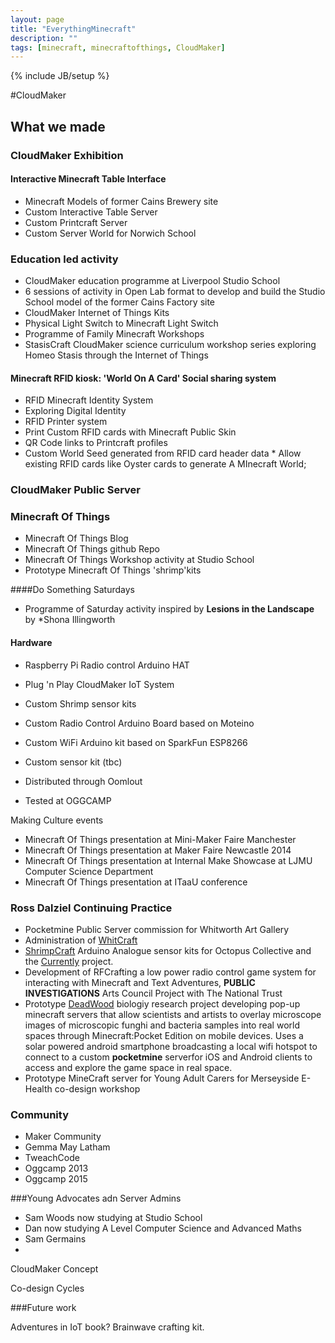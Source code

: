 ```yaml
---
layout: page
title: "EverythingMinecraft"
description: ""
tags: [minecraft, minecraftofthings, CloudMaker]
---
```

{% include JB/setup %}

#CloudMaker

## What we made



### CloudMaker Exhibition

#### Interactive Minecraft Table Interface

 * Minecraft Models of former Cains Brewery site
 * Custom Interactive Table Server
 * Custom Printcraft Server
 * Custom Server World for Norwich School

### Education led activity
 * CloudMaker education programme at Liverpool Studio School
  * 6 sessions of activity in Open Lab format to develop and build the Studio School model of the former Cains Factory site
 * CloudMaker Internet of Things Kits
 * Physical Light Switch to Minecraft Light Switch
 * Programme of Family Minecraft Workshops
 * StasisCraft CloudMaker science curriculum workshop series exploring Homeo Stasis through the Internet of Things

#### Minecraft RFID kiosk: 'World On A Card' Social sharing system
 * RFID Minecraft Identity System
  * Exploring Digital Identity 
  * RFID Printer system
   * Print Custom RFID cards with Minecraft Public Skin 
   * QR Code links to Printcraft profiles  
   * Custom World Seed generated from RFID card header data
    * Allow existing RFID cards like Oyster cards to generate A MInecraft World; 
### CloudMaker Public Server

### Minecraft Of Things 
 * Minecraft Of Things Blog
 * Minecraft Of Things github Repo
 * Minecraft Of Things Workshop activity at Studio School
 * Prototype Minecraft Of Things 'shrimp'kits

####Do Something Saturdays 
 * Programme of Saturday activity inspired by **Lesions in the Landscape** by *Shona Illingworth


#### Hardware

 * Raspberry Pi Radio control Arduino HAT
 * Plug 'n Play CloudMaker IoT System
 * Custom Shrimp sensor kits
 * Custom Radio Control Arduino Board based on Moteino
 * Custom WiFi Arduino kit based on SparkFun ESP8266
 * Custom sensor kit (tbc)

 * Distributed through Oomlout
 * Tested at OGGCAMP

Making Culture events

 * Minecraft Of Things presentation at Mini-Maker Faire Manchester 
 * Minecraft Of Things presentation at Maker Faire Newcastle 2014 
 * Minecraft Of Things presentation at Internal Make Showcase at LJMU Computer Science Department
 * Minecraft Of Things presentation at ITaaU conference 
 
### Ross Dalziel Continuing Practice

 * Pocketmine Public Server commission for Whitworth Art Gallery
 * Administration of [WhitCraft](http://cheapjack.github.io/whitcraft/)
 * [ShrimpCraft](https://github.com/cheapjack/ShrimpCraft) Arduino Analogue sensor kits for Octopus Collective and the [Currently](http://www.currently.no/) project.
 * Development of RFCrafting a low power radio control game system for interacting with Minecraft and Text Adventures, **PUBLIC INVESTIGATIONS** Arts Council Project with The National Trust
 * Prototype [DeadWood](https://github.com/cheapjack/DeadWood) biologiy research project developing pop-up minecraft servers that allow scientists and artists to overlay microscope images of microscopic funghi and bacteria samples into real world spaces through Minecraft:Pocket Edition on mobile devices. Uses a solar powered android smartphone broadcasting a local wifi hotspot to connect to a custom **pocketmine** serverfor iOS and Android clients to access and explore the game space in real space.
 * Prototype MineCraft server for Young Adult Carers for Merseyside E-Health co-design workshop

### Community

 * Maker Community 
 * Gemma May Latham
 * TweachCode
 * Oggcamp 2013
 * Oggcamp 2015

###Young Advocates adn Server Admins

 * Sam Woods now studying     at Studio School
 * Dan 		now studying A Level Computer Science and Advanced Maths
 * Sam Germains
 *  

CloudMaker Concept 

Co-design Cycles

###Future work

Adventures in IoT book?
Brainwave crafting kit.

